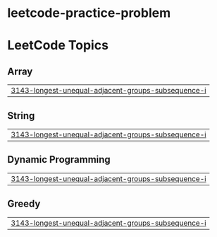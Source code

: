 # leetcode-practice-problem
<!---LeetCode Topics Start-->
# LeetCode Topics
## Array
|  |
| ------- |
| [3143-longest-unequal-adjacent-groups-subsequence-i](https://github.com/sonamnimje/leetcode-practice-problem/tree/master/3143-longest-unequal-adjacent-groups-subsequence-i) |
## String
|  |
| ------- |
| [3143-longest-unequal-adjacent-groups-subsequence-i](https://github.com/sonamnimje/leetcode-practice-problem/tree/master/3143-longest-unequal-adjacent-groups-subsequence-i) |
## Dynamic Programming
|  |
| ------- |
| [3143-longest-unequal-adjacent-groups-subsequence-i](https://github.com/sonamnimje/leetcode-practice-problem/tree/master/3143-longest-unequal-adjacent-groups-subsequence-i) |
## Greedy
|  |
| ------- |
| [3143-longest-unequal-adjacent-groups-subsequence-i](https://github.com/sonamnimje/leetcode-practice-problem/tree/master/3143-longest-unequal-adjacent-groups-subsequence-i) |
<!---LeetCode Topics End-->